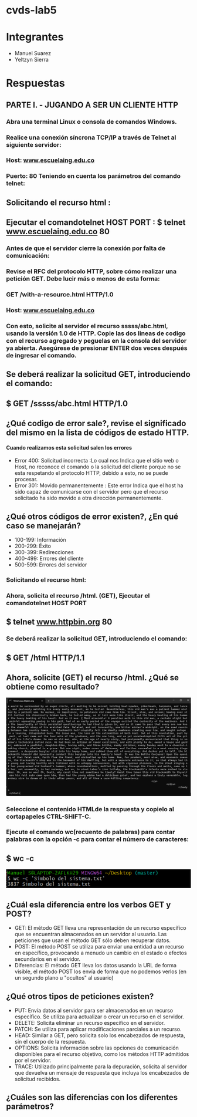 # cvds-lab5
# Integrantes
* Manuel Suarez
* Yeltzyn Sierra
# Respuestas
## PARTE I. - JUGANDO A SER UN CLIENTE HTTP
### Abra una terminal Linux o consola de comandos Windows.
### Realice una conexión síncrona TCP/IP a través de Telnet al siguiente servidor:
### Host: www.escuelaing.edu.co
### Puerto: 80 Teniendo en cuenta los parámetros del comando telnet:
## Solicitando el recurso html :
## Ejecutar el comandotelnet HOST PORT :  $ telnet www.escuelaing.edu.co 80
### Antes de que el servidor cierre la conexión por falta de comunicación:
### Revise el RFC del protocolo HTTP, sobre cómo realizar una petición GET. Debe lucir más o menos de esta forma:

### GET /with-a-resource.html HTTP/1.0
### Host: www.escuelaing.edu.co
### Con esto, solicite al servidor el recurso sssss/abc.html, usando la versión 1.0 de HTTP. Copie las dos lineas de codigo con el recurso agregado y peguelas en la consola del servidor ya abierta. Asegúrese de presionar ENTER dos veces después de ingresar el comando.

## Se deberá realizar la solicitud GET, introduciendo el comando:
## $ GET /sssss/abc.html HTTP/1.0

## ¿Qué codigo de error sale?, revise el significado del mismo en la lista de códigos de estado HTTP.
#### Cuando realizamos  esta solicitud salen los errores
* Error 400: Solicitud incorrecta :Lo cual nos Indica que el sitio web o Host, no reconoce el comando o la solicitud del cliente porque no se esta respetando el protocolo HTTP, debido a esto, no se puede procesar.
* Error 301: Movido permanentemente : Este error Indica que el host ha sido capaz de comunicarse con el servidor pero que el recurso solicitado ha sido movido a otra dirección permanentemente.
  
## ¿Qué otros códigos de error existen?, ¿En qué caso se manejarán?
* 100-199: Información
* 200-299: Éxito
* 300-399: Redirecciones
* 400-499: Errores del cliente
* 500-599: Errores del servidor

### Solicitando el recurso html:
### Ahora, solicita el recurso /html. (GET), Ejecutar el comandotelnet HOST PORT

## $ telnet www.httpbin.org 80

### Se deberá realizar la solicitud GET, introduciendo el comando:

## $ GET /html HTTP/1.1
## Ahora, solicite (GET) el recurso /html. ¿Qué se obtiene como resultado?
![Texto alternativo](https://github.com/ManuelSuarez07/cvds-lab5/blob/main/imagen_2024-02-25_135738115.png)

### Seleccione el contenido HTMLde la respuesta y copielo al cortapapeles CTRL-SHIFT-C. 
### Ejecute el comando wc(recuento de palabras) para contar palabras con la opción -c para contar el número de caracteres:
## $ wc -c 
![Texto alternativo](https://github.com/ManuelSuarez07/cvds-lab5/blob/main/total%20palabras.png)
## ¿Cuál esla diferencia entre los verbos GET y POST?
* GET: El método GET lleva una representación de un recurso específico que se encuentran almacenados en un servidor al usuario. Las peticiones que usan el método GET sólo deben recuperar datos.
* POST: El método POST se utiliza para enviar una entidad a un recurso en específico, provocando a menudo un cambio en el estado o efectos secundarios en el servidor.
* Diferencias: El método GET lleva los datos usando la URL de forma visible, el método POST los envía de forma que no podemos verlos (en un segundo plano u "ocultos" al usuario)

## ¿Qué otros tipos de peticiones existen?
* PUT: Envía datos al servidor para ser almacenados en un recurso específico. Se utiliza para actualizar o crear un recurso en el servidor.
* DELETE: Solicita eliminar un recurso específico en el servidor.
* PATCH: Se utiliza para aplicar modificaciones parciales a un recurso.
* HEAD: Similar a GET, pero solicita solo los encabezados de respuesta, sin el cuerpo de la respuesta.
* OPTIONS: Solicita información sobre las opciones de comunicación disponibles para el recurso objetivo, como los métodos HTTP admitidos por el servidor.
* TRACE: Utilizado principalmente para la depuración, solicita al servidor que devuelva un mensaje de respuesta que incluya los encabezados de solicitud recibidos.
  
## ¿Cuáles son las diferencias con los diferentes parámetros?
